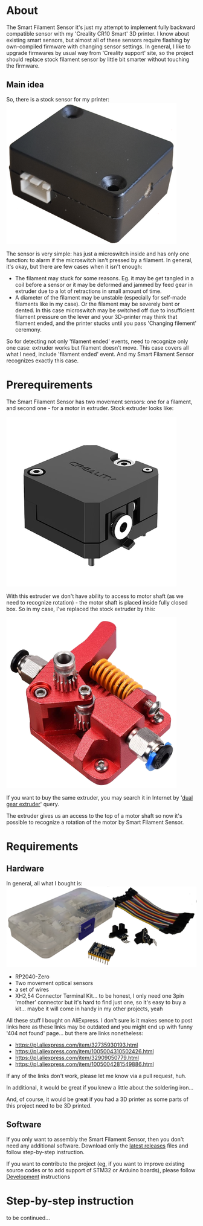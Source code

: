 About
===

The Smart Filament Sensor it's just my attempt to implement fully backward compatible sensor with my 'Creality CR10 Smart' 3D printer. I know about existing smart sensors, but almost all of these sensors require flashing by own-compiled firmware with changing sensor settings. In general, I like to upgrade firmwares by usual way from 'Creality support' site, so the project should replace stock filament sensor by little bit smarter without touching the firmware.

Main idea
---

So, there is a stock sensor for my printer:
![Stock sensor](img/001.StockSensor.png)

The sensor is very simple: has just a microswitch inside and has only one function: to alarm if the microswitch isn't pressed  by a filament. In general, it's okay, but there are few cases when it isn't enough:

- The filament may stuck for some reasons. Eg. it may be get tangled in a coil before a sensor or it may be deformed and jammed by feed gear in extruder due to a lot of retractions in small amount of time.
- A diameter of the filament may be unstable (especially for self-made filaments like in my case). Or the filament may be severely bent or dented. In this case  microswitch may be switched off due to insufficient filament pressure on the lever and your 3D-printer may think that filament ended, and the printer stucks until you pass 'Changing filement' ceremony. 

So for detecting not only 'filament ended' events, need to recognize only one case: extruder works but filament doesn't move. This case covers all what I need, include 'filament ended' event. And my Smart Filament Sensor recognizes exactly this case.

Prerequirements
===

The Smart Filament Sensor has two movement sensors: one for a filament, and second one - for a motor in extruder. Stock extruder looks like:

![Stock bowden extruder](img/002.StockBowdenExtruder.png)

With this extruder we don't have ability to access to motor shaft (as we need to recognize rotation) - the motor shaft is placed inside fully closed box. So in my case, I've replaced the stock extruder by this:

![Dual gear extruder](img/003.DualGearExtruder.png)

If you want to buy the same extruder, you may search it in Internet by '[dual gear extruder](https://www.google.com/search?q=dual+gear+extruder)' query. 

The extruder gives us an access to the top of a motor shaft so now it's possible to recognize a rotation of the motor by Smart Filament Sensor.

Requirements
===

Hardware
---

In general, all what I bought is:
![Hardware Requirements](img/004.HardwareRequirements.png)


- RP2040-Zero
- Two movement optical sensors
- a set of wires
- XH2,54 Connector Terminal Kit... to be honest, I only need one 3pin 'mother' connector but it's hard to find just one, so it's easy to buy a kit... maybe it will come in handy in my other projects, yeah

All these stuff I bought on AliExpress. I don't sure is it makes sence to post links here as these links may be outdated and you might end up with funny '404 not found' page... but there are links nonetheless:
- https://pl.aliexpress.com/item/32735930193.html
- https://pl.aliexpress.com/item/1005004310502426.html
- https://pl.aliexpress.com/item/32909050779.html
- https://pl.aliexpress.com/item/1005004281549886.html

If any of the links don't work, please let me know via a pull request, huh.

In additional, it would be great if you knew a little about the soldering iron...

And, of course, it would be great if you had a 3D printer as some parts of this project need to be 3D printed.

Software
---

If you only want to assembly the Smart Filament Sensor, then you don't need any additional software. Download only the [latest releases](../releases/)  files and follow step-by-step instruction.

If you want to contribute the project (eg, if you want to improve existing source codes or to add support of STM32 or Arduino boards), please follow [Development](Development.md) instructions

Step-by-step instruction
===

to be continued...

